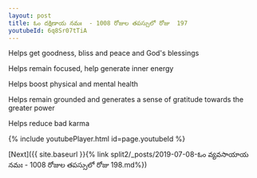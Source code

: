 ```yaml
---
layout: post
title: ఓం దక్షిణాయ నమః  - 1008 రోజుల తపస్సులో రోజు  197
youtubeId: 6q8Sr07tTiA
---
```

 
 
Helps get goodness, bliss and peace and God's blessings
 
Helps remain focused, help generate inner energy 
 
Helps boost physical and mental health 
 
Helps remain grounded and generates a sense of gratitude towards the greater power 
 
Helps reduce bad karma
 
 
 
 


{% include youtubePlayer.html id=page.youtubeId %}
 
[Next]({{ site.baseurl }}{% link  split2/_posts/2019-07-08-ఓం వ్యవసాయాయ నమః  - 1008 రోజుల తపస్సులో రోజు  198.md%})
 
